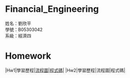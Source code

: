 # Financial_Engineering
姓名：劉欣平  
學號：B05303042  
系級：經濟四  
  
# Homework
|Hw1|學習歷程|[流程圖](https://github.com/payko/Financial_Engineering/blob/master/Hw1/%E6%B5%81%E7%A8%8B%E5%9C%96.jpg)|[程式碼](https://github.com/payko/Financial_Engineering/blob/master/Hw1/%E6%9C%AC%E9%87%91%E5%B9%B3%E5%9D%87%E6%94%A4%E9%82%84%E8%A9%A6%E7%AE%97.ipynb)|
|Hw2|學習歷程|流程圖|程式碼|
